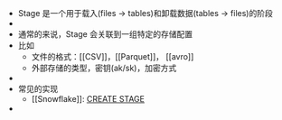 - Stage 是一个用于载入(files -> tables)和卸载数据(tables -> files)的阶段
-
- 通常的来说，Stage 会关联到一组特定的存储配置
- 比如
	- 文件的格式：[[CSV]]，[[Parquet]]， [[avro]]
	- 外部存储的类型，密钥(ak/sk)，加密方式
-
- 常见的实现
	- [[Snowflake]]: [CREATE STAGE](https://docs.snowflake.com/en/sql-reference/sql/create-stage.html)
-